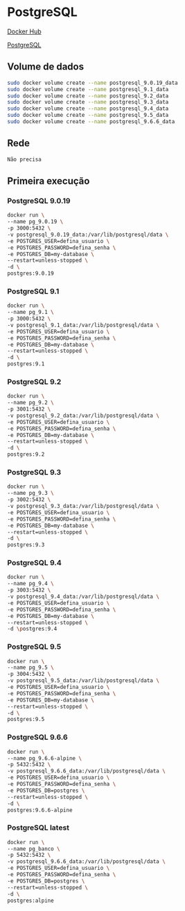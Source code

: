# PostgreSQL

[Docker Hub](https://hub.docker.com/_/postgres/)

[PostgreSQL](https://www.postgresql.org/)

## Volume de dados

```sh
sudo docker volume create --name postgresql_9.0.19_data
sudo docker volume create --name postgresql_9.1_data
sudo docker volume create --name postgresql_9.2_data
sudo docker volume create --name postgresql_9.3_data
sudo docker volume create --name postgresql_9.4_data
sudo docker volume create --name postgresql_9.5_data
sudo docker volume create --name postgresql_9.6.6_data

```

## Rede

```sh
Não precisa
```

## Primeira execução

### PostgreSQL 9.0.19

```sh
docker run \
--name pg_9.0.19 \
-p 3000:5432 \
-v postgresql_9.0.19_data:/var/lib/postgresql/data \
-e POSTGRES_USER=defina_usuario \
-e POSTGRES_PASSWORD=defina_senha \
-e POSTGRES_DB=my-database \
--restart=unless-stopped \
-d \
postgres:9.0.19
```

### PostgreSQL 9.1

```sh
docker run \
--name pg_9.1 \
-p 3000:5432 \
-v postgresql_9.1_data:/var/lib/postgresql/data \
-e POSTGRES_USER=defina_usuario \
-e POSTGRES_PASSWORD=defina_senha \
-e POSTGRES_DB=my-database \
--restart=unless-stopped \
-d \
postgres:9.1
```

### PostgreSQL 9.2

```sh
docker run \
--name pg_9.2 \
-p 3001:5432 \
-v postgresql_9.2_data:/var/lib/postgresql/data \
-e POSTGRES_USER=defina_usuario \
-e POSTGRES_PASSWORD=defina_senha \
-e POSTGRES_DB=my-database \
--restart=unless-stopped \
-d \
postgres:9.2
```

### PostgreSQL 9.3

```sh
docker run \
--name pg_9.3 \
-p 3002:5432 \
-v postgresql_9.3_data:/var/lib/postgresql/data \
-e POSTGRES_USER=defina_usuario \
-e POSTGRES_PASSWORD=defina_senha \
-e POSTGRES_DB=my-database \
--restart=unless-stopped \
-d \
postgres:9.3
```

### PostgreSQL 9.4

```sh
docker run \
--name pg_9.4 \
-p 3003:5432 \
-v postgresql_9.4_data:/var/lib/postgresql/data \
-e POSTGRES_USER=defina_usuario \
-e POSTGRES_PASSWORD=defina_senha \
-e POSTGRES_DB=my-database \
--restart=unless-stopped \
-d \postgres:9.4
```

### PostgreSQL 9.5

```sh
docker run \
--name pg_9.5 \
-p 3004:5432 \
-v postgresql_9.5_data:/var/lib/postgresql/data \
-e POSTGRES_USER=defina_usuario \
-e POSTGRES_PASSWORD=defina_senha \
-e POSTGRES_DB=my-database \
--restart=unless-stopped \
-d \
postgres:9.5
```

### PostgreSQL 9.6.6

```sh
docker run \
--name pg_9.6.6-alpine \
-p 5432:5432 \
-v postgresql_9.6.6_data:/var/lib/postgresql/data \
-e POSTGRES_USER=defina_usuario \
-e POSTGRES_PASSWORD=defina_senha \
-e POSTGRES_DB=postgres \
--restart=unless-stopped \
-d \
postgres:9.6.6-alpine
```

### PostgreSQL latest

```sh
docker run \
--name pg_banco \
-p 5432:5432 \
-v postgresql_9.6.6_data:/var/lib/postgresql/data \
-e POSTGRES_USER=defina_usuario \
-e POSTGRES_PASSWORD=defina_senha \
-e POSTGRES_DB=postgres \
--restart=unless-stopped \
-d \
postgres:alpine
```
